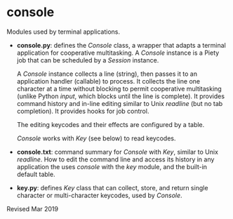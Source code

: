 
console
=======

Modules used by terminal applications.

- **console.py**: defines the *Console* class, a wrapper that adapts
  a terminal application for cooperative multitasking.  A *Console*
  instance is a Piety job that can be scheduled by a *Session*
  instance.

  A *Console* instance collects a line (string), then passes it to an
  application handler (callable) to process.  It collects the line
  one character at a time without blocking to permit cooperative
  multitasking (unlike Python *input*, which blocks until the line
  is complete).  It provides command history and in-line editing similar to
  Unix *readline* (but no tab completion).  It provides hooks for job
  control.

  The editing keycodes and their effects are configured by a table.

  *Console* works with *Key* (see below) to read keycodes.

- **console.txt**: command summary for *Console* with *Key*,
   similar to Unix *readline*.  How to edit the command line and
   access its history in any application the uses *console*
   with the *key* module, and the built-in default table.

- **key.py**: defines *Key* class that can collect, store, and return
    single character or multi-character keycodes, used by *Console*.

Revised Mar 2019
